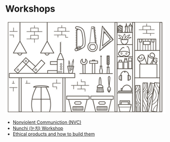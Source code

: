 # Workshops

![workshops](workshop.png)

* [Nonviolent Communiction (NVC)](nvc/)
* [Nunchi (눈치) Workshop](nunchi/)
* [Ethical products and how to build them](ethical-products/)
